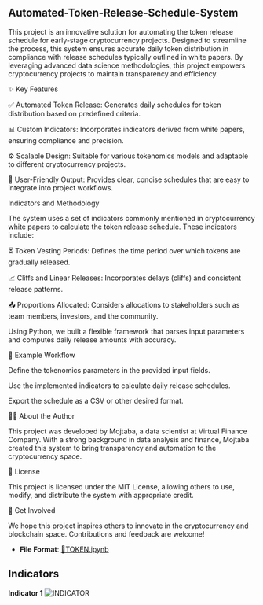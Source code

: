## Automated-Token-Release-Schedule-System
This project is an innovative solution for automating the token release schedule for early-stage cryptocurrency projects. Designed to streamline the process, this system ensures accurate daily token distribution in compliance with release schedules typically outlined in white papers. By leveraging advanced data science methodologies, this project empowers cryptocurrency projects to maintain transparency and efficiency.

✨ Key Features

✅ Automated Token Release: Generates daily schedules for token distribution based on predefined criteria.

📊 Custom Indicators: Incorporates indicators derived from white papers, ensuring compliance and precision.

⚙️ Scalable Design: Suitable for various tokenomics models and adaptable to different cryptocurrency projects.

📝 User-Friendly Output: Provides clear, concise schedules that are easy to integrate into project workflows.

 Indicators and Methodology

The system uses a set of indicators commonly mentioned in cryptocurrency white papers to calculate the token release schedule. These indicators include:

⏳ Token Vesting Periods: Defines the time period over which tokens are gradually released.

📈 Cliffs and Linear Releases: Incorporates delays (cliffs) and consistent release patterns.

📤 Proportions Allocated: Considers allocations to stakeholders such as team members, investors, and the community.

Using Python, we built a flexible framework that parses input parameters and computes daily release amounts with accuracy.

🧪 Example Workflow

Define the tokenomics parameters in the provided input fields.

Use the implemented indicators to calculate daily release schedules.

Export the schedule as a CSV or other desired format.

👨‍💻 About the Author

This project was developed by Mojtaba, a data scientist at Virtual Finance Company. With a strong background in data analysis and finance, Mojtaba created this system to bring transparency and automation to the cryptocurrency space.

📜 License

This project is licensed under the MIT License, allowing others to use, modify, and distribute the system with appropriate credit.

🌟 Get Involved

We hope this project inspires others to innovate in the cryptocurrency and blockchain space. Contributions and feedback are welcome!

- **File Format**: [📘TOKEN.ipynb](TOKEN.ipynb)

## Indicators
**Indicator 1**
![INDICATOR](figures/indcator1)
 
